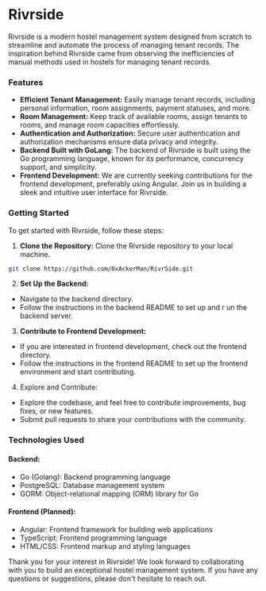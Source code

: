 # Rivrside
Rivrside is a modern hostel management system designed from scratch to streamline and automate the process of managing tenant records. The inspiration behind Rivrside came from observing the inefficiencies of manual methods used in hostels for managing tenant records.

### Features
* **Efficient Tenant Management:** Easily manage tenant records, including personal information, room assignments, payment statuses, and more.
* **Room Management:** Keep track of available rooms, assign tenants to rooms, and manage room capacities effortlessly.
* **Authentication and Authorization:** Secure user authentication and authorization mechanisms ensure data privacy and integrity.
* **Backend Built with GoLang:** The backend of Rivrside is built using the Go programming language, known for its performance, concurrency support, and simplicity.
* **Frontend Development:** We are currently seeking contributions for the frontend development, preferably using Angular. Join us in building a sleek and intuitive user interface for Rivrside.

### Getting Started
To get started with Rivrside, follow these steps:

1. **Clone the Repository:** Clone the Rivrside repository to your local machine.
```bash
git clone https://github.com/0xAckerMan/RivrSide.git
```

2. **Set Up the Backend:**

* Navigate to the backend directory.
* Follow the instructions in the backend README to set up and r
un the backend server.

3. **Contribute to Frontend Development:**
- If you are interested in frontend development, check out the frontend directory.
- Follow the instructions in the frontend README to set up the frontend environment and start contributing.

4. Explore and Contribute:
- Explore the codebase, and feel free to contribute improvements, bug fixes, or new features.
- Submit pull requests to share your contributions with the community.

### Technologies Used
#### Backend:
- Go (Golang): Backend programming language
- PostgreSQL: Database management system
- GORM: Object-relational mapping (ORM) library for Go

#### Frontend (Planned):
- Angular: Frontend framework for building web applications
- TypeScript: Frontend programming language
- HTML/CSS: Frontend markup and styling languages


Thank you for your interest in Rivrside! We look forward to collaborating with you to build an exceptional hostel management system. If you have any questions or suggestions, please don't hesitate to reach out.